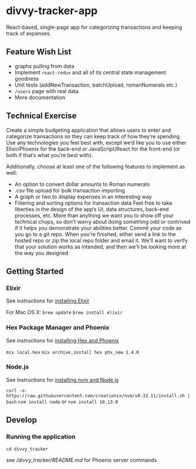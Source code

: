 # divvy-tracker-app

React-based, single-page app for categorizing transactions and keeping track of expenses.

## Feature Wish List

- graphs pulling from data
- Implement `react-redux` and all of its central state management goodness
- Unit tests (addNewTransaction, batchUpload, romanNumerals etc.)
- `/users` page with real data
- More documentation

## Technical Exercise

Create a simple budgeting application that allows users to enter and
categorize transactions so they can keep track of how they’re spending.
Use any technologies you feel best with, except we’d like you to use
either Elixir/Phoenix for the back-end or JavaScript/React for the
front-end (or both if that’s what you’re best with).

Additionally, choose at least one of the following features to implement
as well:
- An option to convert dollar amounts to Roman numerals
- .csv file upload for bulk transaction importing
- A graph or two to display expenses in an interesting way
- Filtering and sorting options for transaction data
Feel free to take liberties in the design of the app’s UI, data structures,
back-end processes, etc. More than anything we want you to show off
your technical chops, so don't worry about doing something odd or
contrived if it helps you demonstrate your abilities better.
Commit your code as you go to a git repo. When you’re finished, either
send a link to the hosted repo or zip the local repo folder and email it.
We'll want to verify that your solution works as intended, and then we'll
be looking more at the way you designed

## Getting Started

### Elixir

See instructions for <a href="https://elixir-lang.org/install.html">installing Elixir</a>

For Mac OS X:
`brew update`
`brew install elixir`

### Hex Package Manager and Phoenix

See instructions for <a href="https://hexdocs.pm/phoenix/installation.html">installing Hex and Phoenix</a>

`mix local.hex`
`mix archive.install hex phx_new 1.4.0`

### Node.js

See instructions for <a href="https://github.com/creationix/nvm">installing nvm and Node.js</a>

`curl -o- https://raw.githubusercontent.com/creationix/nvm/v0.33.11/install.sh | bash`
`nvm install node` or `nvm install 10.13.0`

## Develop

### Running the application

`cd divvy_tracker`

see */divvy_tracker/README.md* for Phoenix server commands